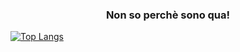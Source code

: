 <h3 align="center">Non so perchè sono qua!</h3>


[![Top Langs](https://github-readme-stats.vercel.app/api/top-langs/?username=ZELA2000&layout=compact&theme=rose_pine&hide_border=true&border_radius=15&show_icons=true)](https://github.com/anuraghazra/github-readme-stats)
